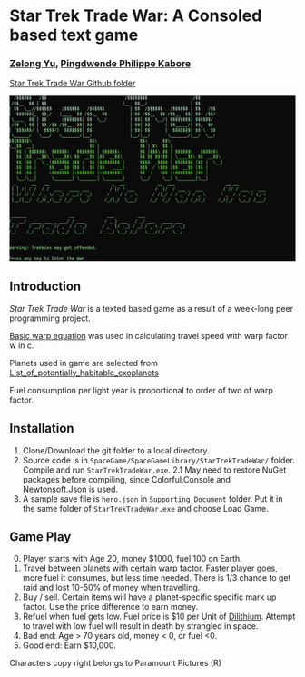 Star Trek Trade War: A Consoled based text game
===============================================
### [Zelong Yu](https://github.com/himoyu),  [Pingdwende Philippe Kabore](https://github.com/kaborephil) 

[Star Trek Trade War Github folder](https://github.com/himoyu/SpaceGame/tree/master/SpaceGameLibrary/StarTrekTradeWar)

![Alt text](Supporting_Document/SampleUse.gif?raw=true "StarTrekTradeWar")


Introduction
------------
_Star Trek Trade War_ is a texted based game as a result of a week-long peer programming project. 

[Basic warp equation](https://www.calormen.com/star_trek/warpcalc/) was used in calculating travel speed with warp factor w in c.

Planets used in game are selected from [List_of_potentially_habitable_exoplanets](https://en.wikipedia.org/wiki/List_of_potentially_habitable_exoplanets)

Fuel consumption per light year is proportional to order of two of warp factor.

Installation
------------
1. Clone/Download the git folder to a local directory. 
2. Source code is in `SpaceGame/SpaceGameLibrary/StarTrekTradeWar/` folder. Compile and run `StarTrekTradeWar.exe`. 
2.1 May need to restore NuGet packages before compiling, since Colorful.Console and Newtonsoft.Json is used.
3. A sample save file is `hero.json` in `Supporting_Document` folder. Put it in the same folder of `StarTrekTradeWar.exe` and choose Load Game. 

Game Play
------------
0. Player starts with Age 20, money $1000, fuel 100 on Earth.
1. Travel between planets with certain warp factor. Faster player goes, more fuel it consumes, but less time needed. There is 1/3 chance to get raid and lost 10-50% of money when travelling.
2. Buy / sell. Certain items will have a planet-specific specific mark up factor. Use the price difference to earn money.
3. Refuel when fuel gets low. Fuel price is $10 per Unit of [Dilithium](https://en.wikipedia.org/wiki/Dilithium_(Star_Trek)). Attempt to travel 
with low fuel will result in death by strangled in space.
4. Bad end: Age > 70 years old, money < 0, or fuel <0.
5. Good end: Earn $10,000.


Characters copy right belongs to Paramount Pictures (R)
